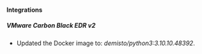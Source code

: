 #### Integrations
##### VMware Carbon Black EDR v2
- Updated the Docker image to: *demisto/python3:3.10.10.48392*.
